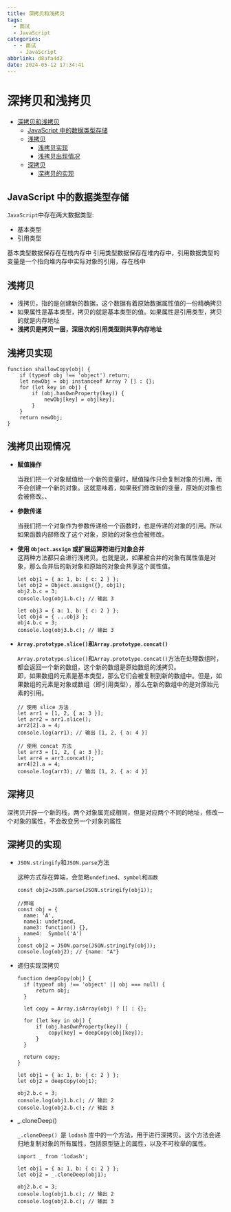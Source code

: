 ```yaml
---
title: 深拷贝和浅拷贝
tags:
  - 面试
  - JavaScript
categories:
  - - 面试
    - JavaScript
abbrlink: d8afa4d2
date: 2024-05-12 17:34:41
---
```


<!-- @format -->

# 深拷贝和浅拷贝

- [深拷贝和浅拷贝](#深拷贝和浅拷贝)
  - [JavaScript 中的数据类型存储](#javascript中的数据类型存储)
  - [浅拷贝](#浅拷贝)
    - [浅拷贝实现](#浅拷贝实现)
    - [浅拷贝出现情况](#浅拷贝出现情况)
  - [深拷贝](#深拷贝)
    - [深拷贝的实现](#深拷贝的实现)

<!--more-->

## JavaScript 中的数据类型存储

`JavaScript`中存在两大数据类型:

- 基本类型
- 引用类型

基本类型数据保存在在栈内存中
引用类型数据保存在堆内存中，引用数据类型的变量是一个指向堆内存中实际对象的引用，存在栈中

## 浅拷贝

- 浅拷贝，指的是创建新的数据，这个数据有着原始数据属性值的一份精确拷贝
- 如果属性是基本类型，拷贝的就是基本类型的值。如果属性是引用类型，拷贝的就是内存地址
- **浅拷贝是拷贝一层，深层次的引用类型则共享内存地址**

## 浅拷贝实现

```JS
function shallowCopy(obj) {
    if (typeof obj !== 'object') return;
    let newObj = obj instanceof Array ? [] : {};
    for (let key in obj) {
        if (obj.hasOwnProperty(key)) {
            newObj[key] = obj[key];
        }
    }
    return newObj;
}
```

## 浅拷贝出现情况

- **赋值操作**

  当我们把一个对象赋值给一个新的变量时，赋值操作只会复制对象的引用，而不会创建一个新的对象。这就意味着，如果我们修改新的变量，原始的对象也会被修改。、

- **参数传递**

  当我们把一个对象作为参数传递给一个函数时，也是传递的对象的引用。所以如果函数内部修改了这个对象，原始的对象也会被修改。

- **使用 `Object.assign` 或扩展运算符进行对象合并**  
  这两种方法都只会进行浅拷贝。也就是说，如果被合并的对象有属性值是对象，那么合并后的新对象和原始的对象会共享这个属性值。

  ```JS
  let obj1 = { a: 1, b: { c: 2 } };
  let obj2 = Object.assign({}, obj1);
  obj2.b.c = 3;
  console.log(obj1.b.c); // 输出 3

  let obj3 = { a: 1, b: { c: 2 } };
  let obj4 = { ...obj3 };
  obj4.b.c = 3;
  console.log(obj3.b.c); // 输出 3
  ```

- **`Array.prototype.slice()`和`Array.prototype.concat() `**

  `Array.prototype.slice()`和`Array.prototype.concat()`方法在处理数组时，都会返回一个新的数组，这个新的数组是原始数组的浅拷贝。  
  即，如果数组的元素是基本类型，那么它们会被复制到新的数组中。但是，如果数组的元素是对象或数组（即引用类型），那么在新的数组中的是对原始元素的引用。

  ```JS
  // 使用 slice 方法
  let arr1 = [1, 2, { a: 3 }];
  let arr2 = arr1.slice();
  arr2[2].a = 4;
  console.log(arr1); // 输出 [1, 2, { a: 4 }]

  // 使用 concat 方法
  let arr3 = [1, 2, { a: 3 }];
  let arr4 = arr3.concat();
  arr4[2].a = 4;
  console.log(arr3); // 输出 [1, 2, { a: 4 }]
  ```

## 深拷贝

深拷贝开辟一个新的栈，两个对象属完成相同，但是对应两个不同的地址，修改一个对象的属性，不会改变另一个对象的属性

## 深拷贝的实现

- `JSON.stringify`和`JSON.parse`方法

  这种方式存在弊端，会忽略`undefined`、`symbol`和`函数`

  ```JS
  const obj2=JSON.parse(JSON.stringify(obj1));

  //弊端
  const obj = {
    name: 'A',
    name1: undefined,
    name3: function() {},
    name4:  Symbol('A')
  }
  const obj2 = JSON.parse(JSON.stringify(obj));
  console.log(obj2); // {name: "A"}

  ```

- 递归实现深拷贝

  ```JS
  function deepCopy(obj) {
    if (typeof obj !== 'object' || obj === null) {
        return obj;
    }

    let copy = Array.isArray(obj) ? [] : {};

    for (let key in obj) {
        if (obj.hasOwnProperty(key)) {
            copy[key] = deepCopy(obj[key]);
        }
    }

    return copy;
  }

  let obj1 = { a: 1, b: { c: 2 } };
  let obj2 = deepCopy(obj1);

  obj2.b.c = 3;
  console.log(obj1.b.c); // 输出 2
  console.log(obj2.b.c); // 输出 3
  ```

- \_.cloneDeep()

  `_.cloneDeep() `是 `lodash` 库中的一个方法，用于进行深拷贝。这个方法会递归地复制对象的所有属性，包括原型链上的属性，以及不可枚举的属性。

  ```JS
  import _ from 'lodash';

  let obj1 = { a: 1, b: { c: 2 } };
  let obj2 = _.cloneDeep(obj1);

  obj2.b.c = 3;
  console.log(obj1.b.c); // 输出 2
  console.log(obj2.b.c); // 输出 3
  ```
